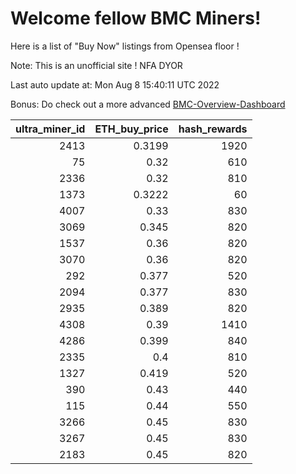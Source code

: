 # Welcome fellow BMC Miners!
Here is a list of "Buy Now" listings from Opensea floor !

Note: This is an unofficial site ! NFA DYOR

Last auto update at: Mon Aug  8 15:40:11 UTC 2022

Bonus: Do check out a more advanced [BMC-Overview-Dashboard](https://dune.com/defifunk/BMC-Overview-Dashboard)


|   ultra_miner_id |   ETH_buy_price |   hash_rewards |
|-----------------:|----------------:|---------------:|
|             2413 |          0.3199 |           1920 |
|               75 |          0.32   |            610 |
|             2336 |          0.32   |            810 |
|             1373 |          0.3222 |             60 |
|             4007 |          0.33   |            830 |
|             3069 |          0.345  |            820 |
|             1537 |          0.36   |            820 |
|             3070 |          0.36   |            820 |
|              292 |          0.377  |            520 |
|             2094 |          0.377  |            830 |
|             2935 |          0.389  |            820 |
|             4308 |          0.39   |           1410 |
|             4286 |          0.399  |            840 |
|             2335 |          0.4    |            810 |
|             1327 |          0.419  |            520 |
|              390 |          0.43   |            440 |
|              115 |          0.44   |            550 |
|             3266 |          0.45   |            830 |
|             3267 |          0.45   |            830 |
|             2183 |          0.45   |            820 |